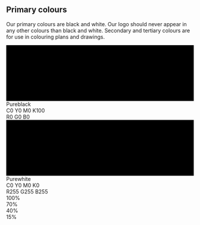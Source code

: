 <section id="colours-page-primary-colours">
</section>

## Primary colours

Our primary colours are black and white. Our logo should never appear in any other colours than black and white. Secondary and tertiary colours are for use in colouring plans and drawings.

<div class="primary-container">
  <div class="swatch primary">
    <svg width="100%" height="50%" alt="colour-primary-black-swatch">
      <rect width="100%" height="100%" class="bvn-black" />
    </svg>
    <div class="values">Pureblack<br>
      <span class="cmyk-wrap">
        <span class="primary-wrap">
          <span class="colour-letter">C</span><span class="colour-value">0</span>
          <span class="colour-letter">Y</span><span class="colour-value">0</span>
        </span>
        <span class="primary-wrap">
          <span class="colour-letter">M</span><span class="colour-value">0</span>
          <span class="colour-letter">K</span><span class="colour-value">100</span>
        </span>
      </span>
      <br>
      <span class="rbg-wrap">
        <span>
          <span class="colour-letter">R</span><span class="colour-value">0</span>
          <span class="colour-letter">G</span><span class="colour-value">0</span>
        </span>
        <span class="primary-wrap">
          <span class="colour-letter">B</span><span class="colour-value">0</span>
        </span>
      </span>
    </div>
  </div>

  <div class="swatch primary">
    <svg width="100%" height="50%" alt="colour-primary-white-swatch">
      <rect width="100%" height="100%" class="bvn-white" />
    </svg>
    <div class="values">Purewhite<br>
      <span class="cmyk-wrap"> 
        <span class="primary-wrap">
          <span class="colour-letter">C</span><span class="colour-value">0</span>
          <span class="colour-letter">Y</span><span class="colour-value">0</span>
        </span>
        <span class="primary-wrap">
          <span class="colour-letter">M</span><span class="colour-value">0</span>
          <span class="colour-letter">K</span><span class="colour-value">0</span>
        </span>
      </span>
      <br>
      <span class="rbg-wrap">
        <span class="primary-wrap">
          <span class="colour-letter">R</span><span class="colour-value">255</span>
          <span class="colour-letter">G</span><span class="colour-value">255</span>
        </span>
        <span class="primary-wrap">
          <span class="colour-letter">B</span><span class="colour-value">255</span>
        </span>
      </span>
    </div>
  </div>
</div>


<div class="swatch tint">
  <div class="tint-wrapper"><div class="tint100"></div><div class="tint-value">100%</div></div>
  <div class="tint-wrapper"><div class="tint070"></div><div class="tint-value">70%</div></div>
  <div class="tint-wrapper"><div class="tint040"></div><div class="tint-value">40%</div></div>
  <div class="tint-wrapper"><div class="tint015"></div><div class="tint-value">15%</div></div>
</div>